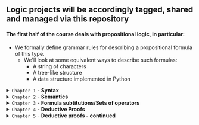 ## **Logic projects will be accordingly tagged, shared and managed via this repository**

#### The first half of the course deals with propositional logic, in particular:
- We formally define grammar rules for describing a propositional formula of this type.
    - We'll look at some equivalent ways to describe such formulas:
        * A string of characters
        * A tree-like structure
        * A data structure implemented in Python

<details>
<summary><code>Chapter 1</code> - <b>Syntax</b></summary>

- `Propositional Formula` - defined recursively by the atomic propositions represented by `p` to `z` (possibly followed by any amount of digits), `T`, `F`, such that if `φ` and `ψ` are valid propositional formulas then so are:

    - (`φ | ψ`)
    - (`φ -> ψ`)
    - (`φ & ψ`)
    - `~φ`

    **Note:** The existence or non-existence of parentheses is obligatory.

- `Recursive-Descent Parsing` - a way to parse various context-free languages including ours in this course. The idea behind this parser is that it dictates the suitable unique way of reading the rest of the formula according to the current token (`T`, `F`, `(`, `)`, `~`, `&`, `|`, `p`, `q76`).
    - In general, given this formula:
        - `(φ • ψ)`
    - We recursively read it this way: upon encountering the open parenthesis `(`, we know this would be followed by formula `φ` (**the recursive aspect**), binary operator `•`, formula `ψ`, closing parenthesis `)`.
    - In order for us to create a recursive descent parser, we first have to describe our logic's grammar. We'll define our syntax using a context-free grammar:
        ```
        Formula ::= (Formula BinaryOp Formula) | UnaryOp Formula | Constant | Var   ---   **Lowest precedence**
        BinaryOp ::= (Formula&Formula) | (Formula&Formula) | (Formula->Formula)
        UnaryOp ::= ~Var | ~Constant | ~Formula
        Constant ::= T | F
        Var ::= [p-z]+[0-9]*   ---   **Highest precedence**
        ```
    **Note:** In my RD-parser I didn't use a `lexer` (as a separate entity) in order to classify the tokens and iterating over them. There would be at least 2 advantages of doing that:

    - A `lexer` separates the input into tokens which carry additional information: the token type and the exact position of the token in the input string. We can use this position information to generate detailed error messages. This is time saved for the future users of the parser.
    - We could use Python's own `lexer` and filter the stream of tokens, thus using an extremely robust `lexer` (`tokenizer.tokenize` and `io.BytesIO`).</details>

<details>
<summary><code>Chapter 2</code> - <b>Semantics</b></summary>

- `Model` - We define it as a function taking a set of atomic propositions to {True, False} (aka `T` and `F` in our syntax). Put simply, it's a set of propositions.
    - The **value of a proposition** in a Model is defined recursively:
        - **Base case** - `T`, `F` gets the value of `True` and `False` respectively.
        - **The recursion step** - inspect the type of the token we're dealing with such that:
            - If `φ` is a variable, we apply the Model function (`M`) on it, resulting in its value.
            - If `φ=~ψ`, then `φ` is `True` iff `M(ψ)` is `False`(which is in its turn determined by the former case).
            - If `(φ = ε • ψ)`, then `φ`'s value is `True` iff the value of (either/both - `|`/`&` respectively) `ε` or/and (respectively) `ψ` is `True` in `M`.
            - If `(φ = ψ -> ε)`, then `φ`'s value is `True` if either `φ` (in `M`) `False` or if the value of `ε` (in `M`) is `True`.
    - `Tautology` - A formula that in every model evaluates to `True` (The rightmost column in its truth table is `True`).
    - `Contradiction` - The negation of a tautology. That is, a formula that evaluates to `False` in every model (The rightmost column in its truth table is `False`).
    - `Satisfiability` - A formula that evaluates to `True` in some model (The rightmost column in its truth table contains a cell of `True`). That is, a satisfiable formula is not a contradiction.
- `DNF`/`CNF` - Ways to express a proposition out of its truth table (Discrete Math). Using a `DNF` we look at the `True` values for the formula, "forcing" its respective model to evaluate to `True` upon `&`'ing its variables, then `|`ing all these models, resulting in a possible proposition representing the formula.
- `NP` and `Reduction` - Every `NP` problem is reducible to `SAT` (which is `NP-Complete` as you may recall). In particular, the `3-Coloring` problem is reducible to `SAT` using the vertices as the proposition's literals.</details>

<details>
<summary><code>Chapter 3</code> - <b>Formula subtitutions/Sets of operators</b></summary>

- More operators - `XOR`, `Iff`, `Nand`, `Nor` (have been taught in `Nand2Tetris`).
    - **Note** - We're able to express any operator using either `Nor` or `Nand` (aka universal functions). Also, note that it's critic for computer architectures' considerations as it may allow them to product minimum amount of chips -> cheaper.
- `Subtitutions` - Converting formulas that use one set of operators to using another set of operators.
- `Complete set of oprerators` - A set of operators from which any other boolean function can be derived (that is, the same truth table).
    - For example, the set of operators `{&, |, ~}` is complete as we've proved in (chpater02, task-2.7).
        - **Conclusion** - Any set of operators that is able to derive these three operators is also complete (`Nand`, `Nor`).
    - **Ways of proving incompleteness of operator sets**:
        - **Incompleteness proof** - Showing that every boolean function over the said set of operators is preserving some property denoted by `P` (usually done by induction). Hence, we show that there is an operator that does not hold the `P`-preserveness (so the first set lacks at least one operator `->` isn't complete).
        - **Another way to refute set-completeness** - Showing that every boolean function using only the said set of operators is affine by showing that every subset of the operators is equivalent to `XOR` and `~`. Now, we know that the operator `&` is not affine, thus the affine set is not complete.
            - **Note:** - Each operator is affine if there exists an isomorphic matrix of the form Ax + b (in particular, any linear transformation is affine). Note that `<->` is affine as it can be expressed as a composition of affines (`Negation` of `XOR` which are both linear transformations.)
        - **Another way to refute set-completeness** - Showing that every boolean function using the said set of operators is *monotone* (Changing an input from `F` to `T` never changes the output from `T` to `F`). `~` is not monotone. hence is not in the set, and the set is incomplete.
</details>

<details>
<summary><code>Chapter 4</code> - <b>Deductive Proofs</b></summary>

- **Anatomy of a deductive proof** - Using syntactic inference rules `R` and a set of given assumptions, we infer conclusions out of the previous rules and conclusions.
    - *Inference rule* - List (of a non-negative length) consiting of formulas (i.e. represented by the `Formula` object) that function as assumptions, and a formula that is their conclusion.
    - *Soundness* - We say that a set `A` of formulas **entails** a formula `ψ` if every model that satisfies all the assumptions in `A` also satisfies `ψ`. We denote *A entails `ψ`* by `A ⊨ ψ`.
        - It may be also *trivially* sound, when there is no model that satisfies the set of assumptions at all (`A`).
    - *Specialization* - We may refer to inference rules as templates where their variable names serve as placeholders for any kind of formulas.
    - **The Soundness Theorem** (The glue between the syntactic and semantic proofs) - An inference rule is *sound* if its assumptions *entail* (every model satisying the assumptions so satifies the conclusion) its conclusion.
    - **The theorem** - An inference rule that is proven only using sound inference rules, is itself sound. Actually, it promises us that everything we have done so far (syntactic proofs) is not redundant, but does proves a conclusion is true.
        - *Sketch of Proof* - Assume by the way of contradiction that all the inference rules (previous lines in proof) are sound but there is a model that does not satisfy the required conclusion (i.e. the conclusion isn't sound). Hence, it implies that there is at least one previous line that is not sound, in contradiction to the assumption.
        - *Semantics of Specializaiton*  - A specialization of a sound inference rule (and for a proof of a sound inference rule) is itself sound. The proof goes the same (*I have discovered a truly marvelous proof of this, which this margin is too narrow to contain*).
</details>

<details>
<summary><code>Chapter 5</code> - <b>Deductive proofs - continued</b></summary>

- **Deduction Theorem** -
    - *Modus Ponens* - Given that `p` and `p->q` hold, we can deduce `q`.
        - First direction - We can use *MP* in order to turn axiomatic-like inference rules (`{} ⊨ φ->ψ`) to a regular proof (`{φ}->ψ`) using only the *Modus Ponens* rule. 
        - Second direction - if `{φ}->ψ` then `{} ⊨ φ->ψ`. More generally, for any set of additional assumptions `A`, if `A∪{φ} ⊨ ψ` then `A ⊨ φ->ψ`.
</details>